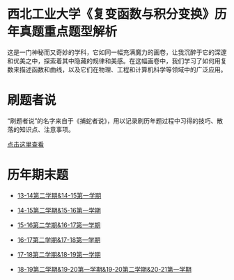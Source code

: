 # 西北工业大学《复变函数与积分变换》历年真题重点题型解析

这是一门神秘而又奇妙的学科，它如同一幅充满魔力的画卷，让我沉醉于它的深邃和优美之中，探索着其中隐藏的规律和美感。在这幅画卷中，我们学习了如何用复数来描述函数和曲线，以及它们在物理、工程和计算机科学等领域中的广泛应用。

# 刷题者说

“刷题者说”的名字来自于《捕蛇者说》，用以记录刷历年题过程中习得的技巧、散落的知识点、注意事项。

[点击这里查看](复变函数/复变刷题者说.pdf)

# 历年期末题

- [13-14第二学期&14-15第一学期](复变函数/错题集1&2.pdf)

- [14-15第二学期&15-16第一学期](复变函数/错题集3&4.pdf)

- [15-16第二学期&16-17第一学期](复变函数/错题集5&6.pdf)

- [16-17第二学期&17-18第一学期](/复变函数/错题集7&8.pdf)

- [17-18第二学期&18-19第一学期](复变函数/错题集9&10.pdf)

- [18-19第二学期&19-20第一学期&19-20第二学期&20-21第一学期](复变函数/错题集11&12.pdf)

